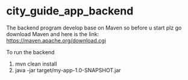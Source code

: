 # city_guide_app_backend


The backend program develop base on Maven so before u start plz go download Maven and here is the link: https://maven.apache.org/download.cgi

To run the backend
1. mvn clean install
2. java -jar target/my-app-1.0-SNAPSHOT.jar
